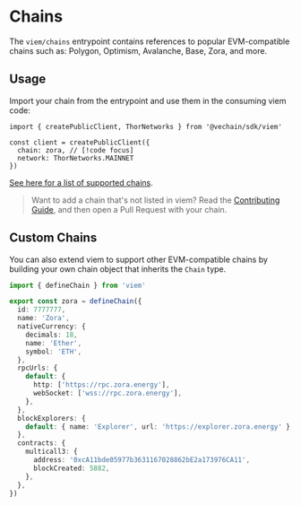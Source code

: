 # Chains

The `viem/chains` entrypoint contains references to popular EVM-compatible chains such as: Polygon, Optimism, Avalanche, Base, Zora, and more.

## Usage

Import your chain from the entrypoint and use them in the consuming viem code:

```tsx
import { createPublicClient, ThorNetworks } from '@vechain/sdk/viem'

const client = createPublicClient({
  chain: zora, // [!code focus]
  network: ThorNetworks.MAINNET
})
```

[See here for a list of supported chains](https://github.com/wagmi-dev/viem/tree/main/src/chains/index.ts).

> Want to add a chain that's not listed in viem? Read the [Contributing Guide](https://github.com/wagmi-dev/viem/blob/main/.github/CONTRIBUTING.md#chains), and then open a Pull Request with your chain.

## Custom Chains

You can also extend viem to support other EVM-compatible chains by building your own chain object that inherits the `Chain` type.

```ts
import { defineChain } from 'viem'

export const zora = defineChain({
  id: 7777777,
  name: 'Zora',
  nativeCurrency: {
    decimals: 18,
    name: 'Ether',
    symbol: 'ETH',
  },
  rpcUrls: {
    default: {
      http: ['https://rpc.zora.energy'],
      webSocket: ['wss://rpc.zora.energy'],
    },
  },
  blockExplorers: {
    default: { name: 'Explorer', url: 'https://explorer.zora.energy' },
  },
  contracts: {
    multicall3: {
      address: '0xcA11bde05977b3631167028862bE2a173976CA11',
      blockCreated: 5882,
    },
  },
})
```